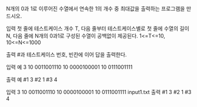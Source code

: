 N개의 0과 1로 이루어진 수열에서 연속한 1의 개수 중 최대값을 출력하는 프로그램을 만드시오.

입력
첫 줄에 테스트케이스 개수 T, 다음 줄부터 테스트케이스별로 첫 줄에 수열의 길이 N, 다음 줄에 N개의 0과1로 구성된 수열이 공백없이 제공된다.
1<=T<=10, 10<=N<=1000

출력
#과 테스트케이스 번호, 빈칸에 이어 답을 출력한다.

입력 예
3
10
0011001110
10
0000100001
10
0111001111

출력 예
#1 3
#2 1
#3 4

입력
3
10
0011001110
10
0000100001
10
0111001111
input1.txt
출력
#1 3
#2 1
#3 4